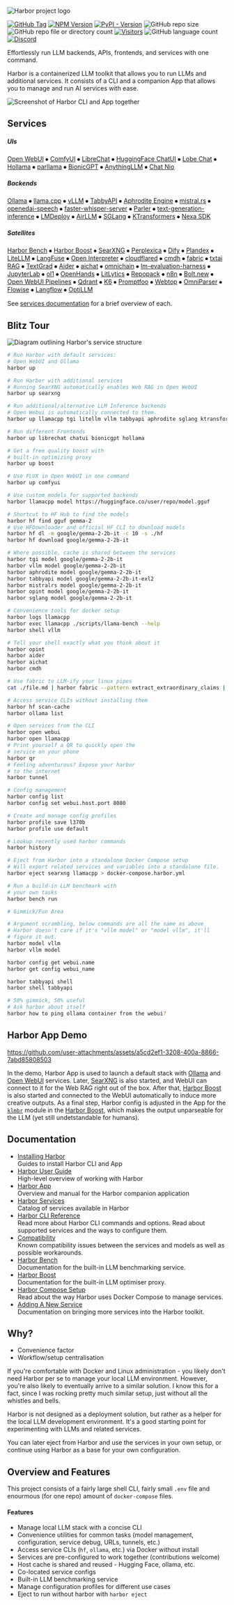 ![Harbor project logo](https://github.com/av/harbor/raw/main/docs/harbor-2.png)

[![GitHub Tag](https://img.shields.io/github/v/tag/av/harbor)](https://github.com/av/harbor/releases)
[![NPM Version](https://img.shields.io/npm/v/%40avcodes%2Fharbor?labelColor=red&color=white)](https://www.npmjs.com/package/@avcodes/harbor)
[![PyPI - Version](https://img.shields.io/pypi/v/llm-harbor?labelColor=blue)](https://pypi.org/project/llm-harbor/)
![GitHub repo size](https://img.shields.io/github/repo-size/av/harbor)
![GitHub repo file or directory count](https://img.shields.io/github/directory-file-count/av/harbor?type=file&extension=yml&label=compose%20files&color=orange)
[![Visitors](https://api.visitorbadge.io/api/visitors?path=av%2Fharbor&countColor=%23263759&style=flat)](https://visitorbadge.io/status?path=av%2Fharbor)
![GitHub language count](https://img.shields.io/github/languages/count/av/harbor)
[![Discord](https://img.shields.io/badge/Discord-Harbor-blue?logo=discord&logoColor=white)](https://discord.gg/8nDRphrhSF)

Effortlessly run LLM backends, APIs, frontends, and services with one command.

Harbor is a containerized LLM toolkit that allows you to run LLMs and additional services. It consists of a CLI and a companion App that allows you to manage and run AI services with ease.

![Screenshot of Harbor CLI and App together](https://github.com/av/harbor/wiki/harbor-app-3.png)

## Services

##### UIs
[Open WebUI](https://github.com/av/harbor/wiki/2.1.1-Frontend:-Open-WebUI) ⦁︎
[ComfyUI](https://github.com/av/harbor/wiki/2.1.2-Frontend:-ComfyUI) ⦁︎
[LibreChat](https://github.com/av/harbor/wiki/2.1.3-Frontend:-LibreChat) ⦁︎
[HuggingFace ChatUI](https://github.com/av/harbor/wiki/2.1.4-Frontend:-ChatUI) ⦁︎
[Lobe Chat](https://github.com/av/harbor/wiki/2.1.5-Frontend:-Lobe-Chat) ⦁︎
[Hollama](https://github.com/av/harbor/wiki/2.1.6-Frontend:-hollama) ⦁︎
[parllama](https://github.com/av/harbor/wiki/2.1.7-Frontend:-parllama) ⦁︎
[BionicGPT](https://github.com/av/harbor/wiki/2.1.8-Frontend:-BionicGPT) ⦁︎
[AnythingLLM](https://github.com/av/harbor/wiki/2.1.9-Frontend:-AnythingLLM) ⦁︎
[Chat Nio](https://github.com/av/harbor/wiki/2.1.10-Frontend:-Chat-Nio)

##### Backends
[Ollama](https://github.com/av/harbor/wiki/2.2.1-Backend:-Ollama) ⦁︎
[llama.cpp](https://github.com/av/harbor/wiki/2.2.2-Backend:-llama.cpp) ⦁︎
[vLLM](https://github.com/av/harbor/wiki/2.2.3-Backend:-vLLM) ⦁︎
[TabbyAPI](https://github.com/av/harbor/wiki/2.2.4-Backend:-TabbyAPI) ⦁︎
[Aphrodite Engine](https://github.com/av/harbor/wiki/2.2.5-Backend:-Aphrodite-Engine) ⦁︎
[mistral.rs](https://github.com/av/harbor/wiki/2.2.6-Backend:-mistral.rs) ⦁︎
[openedai-speech](https://github.com/av/harbor/wiki/2.2.7-Backend:-openedai-speech) ⦁︎
[faster-whisper-server](https://github.com/av/harbor/wiki/2.2.14-Backend:-Faster-Whisper) ⦁︎
[Parler](https://github.com/av/harbor/wiki/2.2.8-Backend:-Parler) ⦁︎
[text-generation-inference](https://github.com/av/harbor/wiki/2.2.9-Backend:-text-generation-inference) ⦁︎
[LMDeploy](https://github.com/av/harbor/wiki/2.2.10-Backend:-lmdeploy) ⦁︎
[AirLLM](https://github.com/av/harbor/wiki/2.2.11-Backend:-AirLLM) ⦁︎
[SGLang](https://github.com/av/harbor/wiki/2.2.12-Backend:-SGLang) ⦁︎
[KTransformers](https://github.com/av/harbor/wiki/2.2.13-Backend:-KTransformers) ⦁︎
[Nexa SDK](https://github.com/av/harbor/wiki/2.2.15-Backend:-Nexa-SDK)

##### Satellites
[Harbor Bench](https://github.com/av/harbor/wiki/5.1.-Harbor-Bench) ⦁︎
[Harbor Boost](https://github.com/av/harbor/wiki/5.2.-Harbor-Boost) ⦁︎
[SearXNG](https://github.com/av/harbor/wiki/2.3.1-Satellite:-SearXNG) ⦁︎
[Perplexica](https://github.com/av/harbor/wiki/2.3.2-Satellite:-Perplexica) ⦁︎
[Dify](https://github.com/av/harbor/wiki/2.3.3-Satellite:-Dify) ⦁︎
[Plandex](https://github.com/av/harbor/wiki/2.3.4-Satellite:-Plandex) ⦁︎
[LiteLLM](https://github.com/av/harbor/wiki/2.3.5-Satellite:-LiteLLM) ⦁︎
[LangFuse](https://github.com/av/harbor/wiki/2.3.6-Satellite:-langfuse) ⦁︎
[Open Interpreter](https://github.com/av/harbor/wiki/2.3.7-Satellite:-Open-Interpreter) ⦁
︎[cloudflared](https://github.com/av/harbor/wiki/2.3.8-Satellite:-cloudflared) ⦁︎
[cmdh](https://github.com/av/harbor/wiki/2.3.9-Satellite:-cmdh) ⦁︎
[fabric](https://github.com/av/harbor/wiki/2.3.10-Satellite:-fabric) ⦁︎
[txtai RAG](https://github.com/av/harbor/wiki/2.3.11-Satellite:-txtai-RAG) ⦁︎
[TextGrad](https://github.com/av/harbor/wiki/2.3.12-Satellite:-TextGrad) ⦁︎
[Aider](https://github.com/av/harbor/wiki/2.3.13-Satellite:-aider) ⦁︎
[aichat](https://github.com/av/harbor/wiki/2.3.14-Satellite:-aichat) ⦁︎
[omnichain](https://github.com/av/harbor/wiki/2.3.16-Satellite:-omnichain) ⦁︎
[lm-evaluation-harness](https://github.com/av/harbor/wiki/2.3.17-Satellite:-lm-evaluation-harness) ⦁︎
[JupyterLab](https://github.com/av/harbor/wiki/2.3.18-Satellite:-JupyterLab) ⦁︎
[ol1](https://github.com/av/harbor/wiki/2.3.19-Satellite:-ol1) ⦁︎
[OpenHands](https://github.com/av/harbor/wiki/2.3.20-Satellite:-OpenHands) ⦁︎
[LitLytics](https://github.com/av/harbor/wiki/2.3.21-Satellite:-LitLytics) ⦁︎
[Repopack](https://github.com/av/harbor/wiki/2.3.22-Satellite:-Repopack) ⦁︎
[n8n](https://github.com/av/harbor/wiki/2.3.23-Satellite:-n8n) ⦁︎
[Bolt.new](https://github.com/av/harbor/wiki/2.3.24-Satellite:-Bolt.new) ⦁︎
[Open WebUI Pipelines](https://github.com/av/harbor/wiki/2.3.25-Satellite:-Open-WebUI-Pipelines) ⦁︎
[Qdrant](https://github.com/av/harbor/wiki/2.3.26-Satellite:-Qdrant) ⦁︎
[K6](https://github.com/av/harbor/wiki/2.3.27-Satellite:-K6) ⦁︎
[Promptfoo](https://github.com/av/harbor/wiki/2.3.28-Satellite:-Promptfoo) ⦁︎
[Webtop](https://github.com/av/harbor/wiki/2.3.29-Satellite:-Webtop) ⦁︎
[OmniParser](https://github.com/av/harbor/wiki/2.3.30-Satellite:-OmniParser) ⦁︎
[Flowise](https://github.com/av/harbor/wiki/2.3.31-Satellite:-Flowise) ⦁︎
[Langflow](https://github.com/av/harbor/wiki/2.3.32-Satellite:-LangFlow) ⦁︎
[OptiLLM](https://github.com/av/harbor/wiki/2.3.33-Satellite:-OptiLLM)


See [services documentation](https://github.com/av/harbor/wiki/2.-Services) for a brief overview of each.

## Blitz Tour

![Diagram outlining Harbor's service structure](https://raw.githubusercontent.com/wiki/av/harbor/harbor-arch-diag.png)

```bash
# Run Harbor with default services:
# Open WebUI and Ollama
harbor up

# Run Harbor with additional services
# Running SearXNG automatically enables Web RAG in Open WebUI
harbor up searxng

# Run additional/alternative LLM Inference backends
# Open Webui is automatically connected to them.
harbor up llamacpp tgi litellm vllm tabbyapi aphrodite sglang ktransformers

# Run different Frontends
harbor up librechat chatui bionicgpt hollama

# Get a free quality boost with
# built-in optimizing proxy
harbor up boost

# Use FLUX in Open WebUI in one command
harbor up comfyui

# Use custom models for supported backends
harbor llamacpp model https://huggingface.co/user/repo/model.gguf

# Shortcut to HF Hub to find the models
harbor hf find gguf gemma-2
# Use HFDownloader and official HF CLI to download models
harbor hf dl -m google/gemma-2-2b-it -c 10 -s ./hf
harbor hf download google/gemma-2-2b-it

# Where possible, cache is shared between the services
harbor tgi model google/gemma-2-2b-it
harbor vllm model google/gemma-2-2b-it
harbor aphrodite model google/gemma-2-2b-it
harbor tabbyapi model google/gemma-2-2b-it-exl2
harbor mistralrs model google/gemma-2-2b-it
harbor opint model google/gemma-2-2b-it
harbor sglang model google/gemma-2-2b-it

# Convenience tools for docker setup
harbor logs llamacpp
harbor exec llamacpp ./scripts/llama-bench --help
harbor shell vllm

# Tell your shell exactly what you think about it
harbor opint
harbor aider
harbor aichat
harbor cmdh

# Use fabric to LLM-ify your linux pipes
cat ./file.md | harbor fabric --pattern extract_extraordinary_claims | grep "LK99"

# Access service CLIs without installing them
harbor hf scan-cache
harbor ollama list

# Open services from the CLI
harbor open webui
harbor open llamacpp
# Print yourself a QR to quickly open the
# service on your phone
harbor qr
# Feeling adventurous? Expose your harbor
# to the internet
harbor tunnel

# Config management
harbor config list
harbor config set webui.host.port 8080

# Create and manage config profiles
harbor profile save l370b
harbor profile use default

# Lookup recently used harbor commands
harbor history

# Eject from Harbor into a standalone Docker Compose setup
# Will export related services and variables into a standalone file.
harbor eject searxng llamacpp > docker-compose.harbor.yml

# Run a build-in LLM benchmark with
# your own tasks
harbor bench run

# Gimmick/Fun Area

# Argument scrambling, below commands are all the same as above
# Harbor doesn't care if it's "vllm model" or "model vllm", it'll
# figure it out.
harbor model vllm
harbor vllm model

harbor config get webui.name
harbor get config webui_name

harbor tabbyapi shell
harbor shell tabbyapi

# 50% gimmick, 50% useful
# Ask harbor about itself
harbor how to ping ollama container from the webui?
```

## Harbor App Demo

https://github.com/user-attachments/assets/a5cd2ef1-3208-400a-8866-7abd85808503

In the demo, Harbor App is used to launch a default stack with [Ollama](./2.2.1-Backend:-Ollama) and [Open WebUI](./2.1.1-Frontend:-Open-WebUI) services. Later, [SearXNG](./2.3.1-Satellite:-SearXNG) is also started, and WebUI can connect to it for the Web RAG right out of the box. After that, [Harbor Boost](./5.2.-Harbor-Boost) is also started and connected to the WebUI automatically to induce more creative outputs. As a final step, Harbor config is adjusted in the App for the [`klmbr`](./5.2.-Harbor-Boost#klmbr---boost-llm-creativity) module in the [Harbor Boost](./5.2.-Harbor-Boost), which makes the output unparseable for the LLM (yet still undetstandable for humans).

## Documentation

- [Installing Harbor](https://github.com/av/harbor/wiki/1.0.-Installing-Harbor)<br/>
  Guides to install Harbor CLI and App
- [Harbor User Guide](https://github.com/av/harbor/wiki/1.-Harbor-User-Guide)<br/>
  High-level overview of working with Harbor
- [Harbor App](https://github.com/av/harbor/wiki/1.1-Harbor-App)<br/>
  Overview and manual for the Harbor companion application
- [Harbor Services](https://github.com/av/harbor/wiki/2.-Services)<br/>
  Catalog of services available in Harbor
- [Harbor CLI Reference](https://github.com/av/harbor/wiki/3.-Harbor-CLI-Reference)<br/>
  Read more about Harbor CLI commands and options.
  Read about supported services and the ways to configure them.
- [Compatibility](https://github.com/av/harbor/wiki/4.-Compatibility)<br/>
  Known compatibility issues between the services and models as well as possible workarounds.
- [Harbor Bench](https://github.com/av/harbor/wiki/5.1.-Harbor-Bench)<br/>
  Documentation for the built-in LLM benchmarking service.
- [Harbor Boost](https://github.com/av/harbor/wiki/5.2.-Harbor-Boost)<br/>
  Documentation for the built-in LLM optimiser proxy.
- [Harbor Compose Setup](https://github.com/av/harbor/wiki/6.-Harbor-Compose-Setup)<br/>
  Read about the way Harbor uses Docker Compose to manage services.
- [Adding A New Service](https://github.com/av/harbor/wiki/7.-Adding-A-New-Service)<br/>
  Documentation on bringing more services into the Harbor toolkit.

## Why?

- Convenience factor
- Workflow/setup centralisation

If you're comfortable with Docker and Linux administration - you likely don't need Harbor per se to manage your local LLM environment. However, you're also likely to eventually arrive to a similar solution. I know this for a fact, since I was rocking pretty much similar setup, just without all the whistles and bells.

Harbor is not designed as a deployment solution, but rather as a helper for the local LLM development environment. It's a good starting point for experimenting with LLMs and related services.

You can later eject from Harbor and use the services in your own setup, or continue using Harbor as a base for your own configuration.

## Overview and Features

This project consists of a fairly large shell CLI, fairly small `.env` file and enourmous (for one repo) amount of `docker-compose` files.

#### Features

- Manage local LLM stack with a concise CLI
- Convenience utilities for common tasks (model management, configuration, service debug, URLs, tunnels, etc.)
- Access service CLIs (`hf`, `ollama`, etc.) via Docker without install
- Services are pre-configured to work together (contributions welcome)
- Host cache is shared and reused - Hugging Face, ollama, etc.
- Co-located service configs
- Built-in LLM benchmarking service
- Manage configuration profiles for different use cases
- Eject to run without harbor with `harbor eject`
